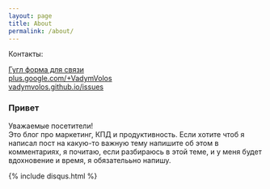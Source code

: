 ```yaml
---
layout: page
title: About
permalink: /about/
---
```

Контакты:

<a href="https://goo.gl/forms/xTX2irW64HVVp4EQ2" target="_blank" rel="nofollow">Гугл форма для связи</a> <br>
<a href="https://plus.google.com/+VadymVolos" target="_blank" rel="nofollow">plus.google.com/+VadymVolos</a> <br>
<a href="https://github.com/VadymVolos/vadymvolos.github.io/issues" target="_blank" rel="nofollow">vadymvolos.github.io/issues</a>

### Привет

Уважаемые посетители! 
<br>
Это блог про маркетинг, КПД и продуктивность.
Если хотите чтоб я написал пост на какую-то важную тему напишите об этом в комментариях, я почитаю, если разбираюсь в этой теме, и у меня будет вдохновение и время, я обязателььно напишу.

<!--
br>
Категории и Теги:

<a href="https://vadymvolos.github.io/blog/category/" target="_blank" rel="nofollow">vadymvolos.github.io/blog/category/</a> <br>
<a href="https://vadymvolos.github.io/blog/tag/" target="_blank" rel="nofollow">vadymvolos.github.io/blog/tag/</a>  
-->

{% include disqus.html %}
